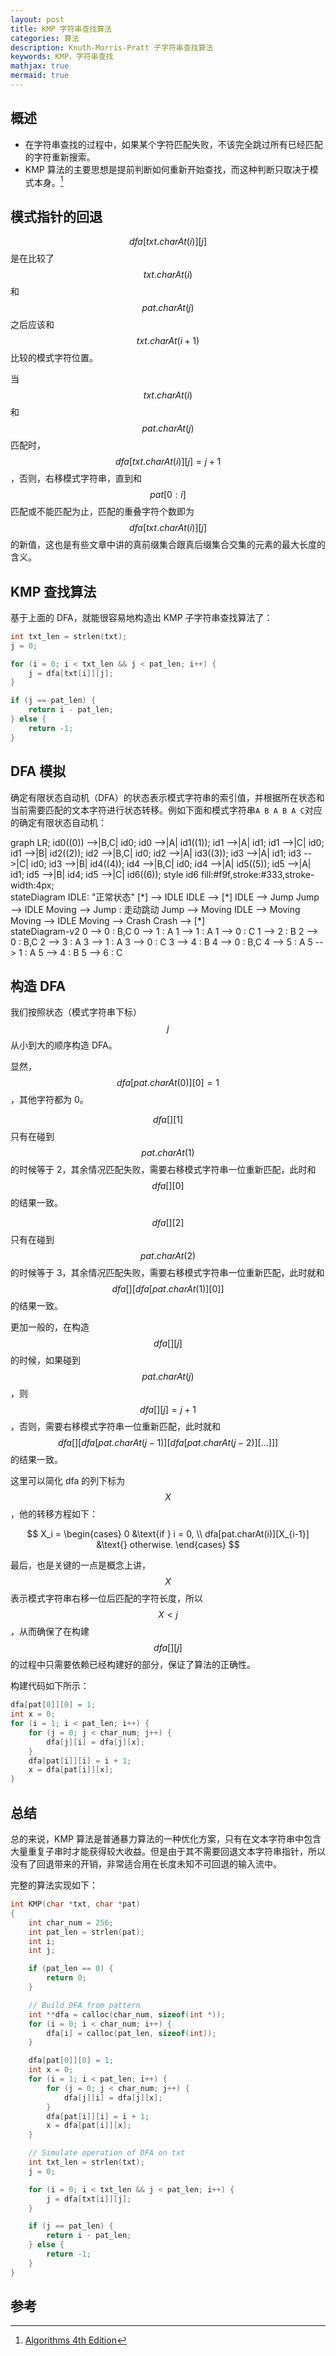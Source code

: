 ```yaml
---
layout: post
title: KMP 字符串查找算法
categories: 算法
description: Knuth-Morris-Pratt 子字符串查找算法
keywords: KMP，字符串查找
mathjax: true
mermaid: true
---
```


## 概述

- 在字符串查找的过程中，如果某个字符匹配失败，不该完全跳过所有已经匹配的字符重新搜索。
- KMP 算法的主要思想是提前判断如何重新开始查找，而这种判断只取决于模式本身。[^1]

## 模式指针的回退

$$dfa[txt.charAt(i)][j]$$ 是在比较了 $$txt.charAt(i)$$ 和 $$pat.charAt(j)$$ 之后应该和 $$txt.charAt(i + 1)$$ 比较的模式字符位置。

当 $$txt.charAt(i)$$ 和 $$pat.charAt(j)$$ 匹配时，$$dfa[txt.charAt(i)][j] = j + 1$$，否则，右移模式字符串，直到和 $$pat[0:i]$$ 匹配或不能匹配为止，匹配的重叠字符个数即为 $$dfa[txt.charAt(i)][j]$$ 的新值，这也是有些文章中讲的真前缀集合跟真后缀集合交集的元素的最大长度的含义。

## KMP 查找算法

基于上面的 DFA，就能很容易地构造出 KMP 子字符串查找算法了：

```c
int txt_len = strlen(txt);
j = 0;

for (i = 0; i < txt_len && j < pat_len; i++) {
    j = dfa[txt[i]][j];
}

if (j == pat_len) {
    return i - pat_len;
} else {
    return -1;
}
```

## DFA 模拟

确定有限状态自动机（DFA）的状态表示模式字符串的索引值，并根据所在状态和当前需要匹配的文本字符进行状态转移。例如下面和模式字符串`A B A B A C`对应的确定有限状态自动机：

<div class="mermaid">
graph LR;
  id0((0)) -->|B,C| id0;
  id0 -->|A| id1((1));
  id1 -->|A| id1;
  id1 -->|C| id0;
  id1 -->|B| id2((2));
  id2 -->|B,C| id0;
  id2 -->|A| id3((3));
  id3 -->|A| id1;
  id3 -->|C| id0;
  id3 -->|B| id4((4));
  id4 -->|B,C| id0;
  id4 -->|A| id5((5));
  id5 -->|A| id1;
  id5 -->|B| id4;
  id5 -->|C| id6((6));
  style id6 fill:#f9f,stroke:#333,stroke-width:4px;
</div>

<div class="mermaid">
stateDiagram
    IDLE: "正常状态"
    [*] --> IDLE
    IDLE --> [*]
    IDLE --> Jump 
    Jump --> IDLE
    Moving --> Jump : 走动跳动
    Jump --> Moving
    IDLE --> Moving
    Moving --> IDLE
    Moving --> Crash
    Crash --> [*]
</div>

<div class="mermaid">
stateDiagram-v2
  0 --> 0 : B,C
  0 --> 1 : A
  1 --> 1 : A
  1 --> 0 : C
  1 --> 2 : B
  2 --> 0 : B,C
  2 --> 3 : A
  3 --> 1 : A
  3 --> 0 : C
  3 --> 4 : B
  4 --> 0 : B,C
  4 --> 5 : A
  5 --> 1 : A
  5 --> 4 : B
  5 --> 6 : C
</div>

## 构造 DFA

我们按照状态（模式字符串下标）$$j$$ 从小到大的顺序构造 DFA。

显然，$$dfa[pat.charAt(0)][0] = 1$$，其他字符都为 0。

$$dfa[][1]$$ 只有在碰到 $$pat.charAt(1)$$ 的时候等于 2，其余情况匹配失败，需要右移模式字符串一位重新匹配，此时和 $$dfa[][0]$$ 的结果一致。

$$dfa[][2]$$ 只有在碰到 $$pat.charAt(2)$$ 的时候等于 3，其余情况匹配失败，需要右移模式字符串一位重新匹配，此时就和 $$dfa[][dfa[pat.charAt(1)][0]]$$ 的结果一致。

更加一般的，在构造 $$dfa[][j]$$ 的时候，如果碰到 $$pat.charAt(j)$$，则 $$dfa[][j] = j + 1$$，否则，需要右移模式字符串一位重新匹配，此时就和 $$dfa[][dfa[pat.charAt(j - 1)][dfa[pat.charAt(j - 2)][...]]]$$ 的结果一致。

这里可以简化 dfa 的列下标为 $$X$$，他的转移方程如下：

$$
X_i = \begin{cases}
  0 &\text{if } i = 0, \\
  dfa[pat.charAt(i)][X_{i-1}] &\text{} otherwise.
\end{cases}
$$

最后，也是关键的一点是概念上讲，$$X$$ 表示模式字符串右移一位后匹配的字符长度，所以 $$X < j$$，从而确保了在构建 $$dfa[][j]$$ 的过程中只需要依赖已经构建好的部分，保证了算法的正确性。

构建代码如下所示：

```c
dfa[pat[0]][0] = 1;
int x = 0;
for (i = 1; i < pat_len; i++) {
    for (j = 0; j < char_num; j++) {
        dfa[j][i] = dfa[j][x];
    }
    dfa[pat[i]][i] = i + 1;
    x = dfa[pat[i]][x];
}
```
## 总结

总的来说，KMP 算法是普通暴力算法的一种优化方案，只有在文本字符串中包含大量重复子串时才能获得较大收益。但是由于其不需要回退文本字符串指针，所以没有了回退带来的开销，非常适合用在长度未知不可回退的输入流中。

完整的算法实现如下：

```c
int KMP(char *txt, char *pat)
{
    int char_num = 256;
    int pat_len = strlen(pat);
    int i;
    int j;

    if (pat_len == 0) {
        return 0;
    }

    // Build DFA from pattern
    int **dfa = calloc(char_num, sizeof(int *));
    for (i = 0; i < char_num; i++) {
        dfa[i] = calloc(pat_len, sizeof(int));
    }

    dfa[pat[0]][0] = 1;
    int x = 0;
    for (i = 1; i < pat_len; i++) {
        for (j = 0; j < char_num; j++) {
            dfa[j][i] = dfa[j][x];
        }
        dfa[pat[i]][i] = i + 1;
        x = dfa[pat[i]][x];
    }

    // Simulate operation of DFA on txt
    int txt_len = strlen(txt);
    j = 0;

    for (i = 0; i < txt_len && j < pat_len; i++) {
        j = dfa[txt[i]][j];
    }

    if (j == pat_len) {
        return i - pat_len;
    } else {
        return -1;
    }
}
```

## 参考
[^1]: [Algorithms 4th Edition](../Algorithms_4th_Edition.pdf)
